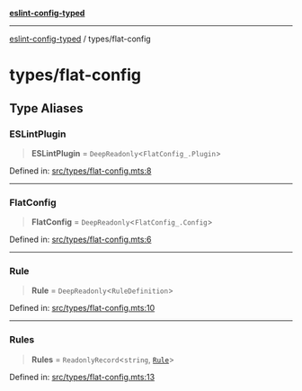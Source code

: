 [**eslint-config-typed**](../README.md)

***

[eslint-config-typed](../README.md) / types/flat-config

# types/flat-config

## Type Aliases

### ESLintPlugin

> **ESLintPlugin** = `DeepReadonly`\<`FlatConfig_.Plugin`\>

Defined in: [src/types/flat-config.mts:8](https://github.com/noshiro-pf/eslint-config-typed/blob/main/src/types/flat-config.mts#L8)

***

### FlatConfig

> **FlatConfig** = `DeepReadonly`\<`FlatConfig_.Config`\>

Defined in: [src/types/flat-config.mts:6](https://github.com/noshiro-pf/eslint-config-typed/blob/main/src/types/flat-config.mts#L6)

***

### Rule

> **Rule** = `DeepReadonly`\<`RuleDefinition`\>

Defined in: [src/types/flat-config.mts:10](https://github.com/noshiro-pf/eslint-config-typed/blob/main/src/types/flat-config.mts#L10)

***

### Rules

> **Rules** = `ReadonlyRecord`\<`string`, [`Rule`](#rule)\>

Defined in: [src/types/flat-config.mts:13](https://github.com/noshiro-pf/eslint-config-typed/blob/main/src/types/flat-config.mts#L13)
